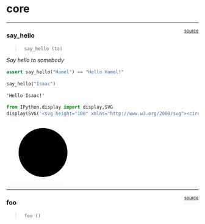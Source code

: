 # core


<!-- WARNING: THIS FILE WAS AUTOGENERATED! DO NOT EDIT! -->

------------------------------------------------------------------------

<a
href="https://github.com/damc-dev/example-nbdev/blob/main/example_nbdev/core.py#L9"
target="_blank" style="float:right; font-size:smaller">source</a>

### say_hello

>      say_hello (to)

*Say hello to somebody*

``` python
assert say_hello("Hamel") == "Hello Hamel!"
```

``` python
say_hello("Isaac")
```

    'Hello Isaac!'

``` python
from IPython.display import display,SVG
display(SVG('<svg height="100" xmlns="http://www.w3.org/2000/svg"><circle cx="50" cy="50" r="40"/></svg>'))
```

![](00_core_files/figure-commonmark/cell-5-output-1.svg)

------------------------------------------------------------------------

<a
href="https://github.com/damc-dev/example-nbdev/blob/main/example_nbdev/core.py#L14"
target="_blank" style="float:right; font-size:smaller">source</a>

### foo

>      foo ()
